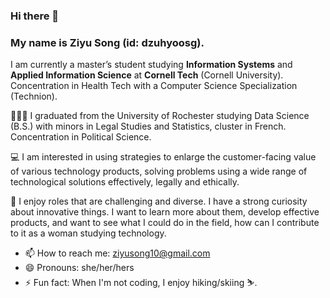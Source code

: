### Hi there 👋

<!--
**dzuhyoosg/dzuhyoosg** is a ✨ _special_ ✨ repository because its `README.md` (this file) appears on your GitHub profile.

Here are some ideas to get you started:

- 🔭 I’m currently working on ...
- 🌱 I’m currently learning ...
- 👯 I’m looking to collaborate on ...
- 🤔 I’m looking for help with ...
- 💬 Ask me about ...
- 📫 How to reach me: ...
- 😄 Pronouns: ...
- ⚡ Fun fact: ...
-->

### My name is Ziyu Song (id: dzuhyoosg).

I am currently a master’s student studying **Information Systems** and **Applied Information Science** at **Cornell Tech** (Cornell University). Concentration in Health Tech with a Computer Science Specialization (Technion).

👩🏻‍🎓 I graduated from the University of Rochester studying Data Science (B.S.) with minors in Legal Studies and Statistics, cluster in French. Concentration in Political Science. 

💻 I am interested in using strategies to enlarge the customer-facing value of various technology products, solving problems using a wide range of technological solutions effectively, legally and ethically. 

🌟 I enjoy roles that are challenging and diverse. I have a strong curiosity about innovative things. I want to learn more about them, develop effective products, and want to see what I could do in the field, how can I contribute to it as a woman studying technology. 

- 📫 How to reach me: ziyusong10@gmail.com
- 😄 Pronouns: she/her/hers
- ⚡ Fun fact: When I'm not coding, I enjoy hiking/skiing ⛷. 

